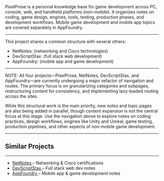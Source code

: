 <div class="siteInfoContent">
  PixelProse is a personal knowledge base for <span class="emphasis">game development</span> across
  <span class="emphasis">PC, console, web, and handheld</span> platforms (non-mobile). It organizes
  notes on coding, game design, engines, tools, testing, production phases, and development workflows.
  Mobile game development and mobile app topics are covered separately in AppFoundry.
</div>

<hr />

<div class="otherSitesDescription">
  This project shares a common structure with several others:

- <span class="projectName">NetNotes:</span> <span class="projectDescrip">(networking and Cisco technologies)</span>  
- <span class="projectName">DevScriptStax:</span> <span class="projectDescrip">(full stack web development)</span>  
- <span class="projectName">AppFoundry:</span> <span class="projectDescrip">(mobile app and game development)</span>

</div>

<hr />

<div class="Note">
  NOTE: All four projects—PixelProse, NetNotes, DevScriptStax, and AppFoundry—are currently undergoing
  a major refactor of navigation and routes. The primary focus is on granularizing categories and
  subpages, restructuring content for consistency, and implementing lazy-loaded routing across the
  sites.  

  While this structural work is the main priority, new notes and topic pages are also being added in
  parallel, though content expansion is not the central focus at this stage. Use the navigation above
  to explore notes on coding practices, design workflows, engines like Unity and Unreal, game testing,
  production pipelines, and other aspects of non-mobile game development.
</div>

<hr />

<div class="relatedProjects">
  <h2 class="relatedProjectsHeader">Similar Projects</h2>
  <hr>
  <ul class="projectLinks">
    <li>
      <a
        href="https://netnotes.netlify.app/"
        target="_blank"
        rel="noopener noreferrer"
      >
        NetNotes
      </a>
      – Networking & Cisco certifications
    </li>
    <li>
      <a
        href="https://devscriptstax.netlify.app/"
        target="_blank"
        rel="noopener noreferrer"
      >
        DevScriptStax
      </a>
      – Full stack web dev notes
    </li>
    <li>
      <a
        href="https://appfoundry.netlify.app/"
        target="_blank"
        rel="noopener noreferrer"
      >
        AppFoundry
      </a>
      – Mobile app & game development notes
    </li>
  </ul>
</div>